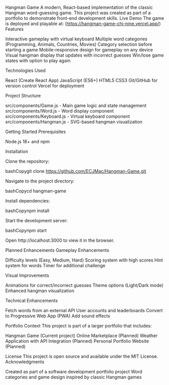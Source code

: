 Hangman Game
A modern, React-based implementation of the classic Hangman word-guessing game. This project was created as part of a portfolio to demonstrate front-end development skills.
Live Demo
The game is deployed and playable at: (https://hangman-game-chi-nine.vercel.app/)
Features

Interactive gameplay with virtual keyboard
Multiple word categories (Programming, Animals, Countries, Movies)
Category selection before starting a game
Mobile-responsive design for gameplay on any device
Visual hangman display that updates with incorrect guesses
Win/lose game states with option to play again

Technologies Used

React (Create React App)
JavaScript (ES6+)
HTML5
CSS3
Git/GitHub for version control
Vercel for deployment

Project Structure

src/components/Game.js - Main game logic and state management
src/components/Word.js - Word display component
src/components/Keyboard.js - Virtual keyboard component
src/components/Hangman.js - SVG-based hangman visualization

Getting Started
Prerequisites

Node.js 18+ and npm

Installation

Clone the repository:

bashCopygit clone https://github.com/ECJMac/Hangman-Game.git

Navigate to the project directory:

bashCopycd hangman-game

Install dependencies:

bashCopynpm install

Start the development server:

bashCopynpm start

Open http://localhost:3000 to view it in the browser.

Planned Enhancements
Gameplay Enhancements

 Difficulty levels (Easy, Medium, Hard)
 Scoring system with high scores
 Hint system for words
 Timer for additional challenge

Visual Improvements

 Animations for correct/incorrect guesses
 Theme options (Light/Dark mode)
 Enhanced hangman visualization

Technical Enhancements

 Fetch words from an external API
 User accounts and leaderboards
 Convert to Progressive Web App (PWA)
 Add sound effects

Portfolio Context
This project is part of a larger portfolio that includes:

Hangman Game (Current project)
Online Marketplace (Planned)
Weather Application with API Integration (Planned)
Personal Portfolio Website (Planned)

License
This project is open source and available under the MIT License.
Acknowledgments

Created as part of a software development portfolio project
Word categories and game design inspired by classic Hangman games
